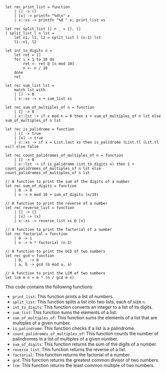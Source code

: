 ```f#

let rec print_list = function
    | [] -> ()
    | [x] -> printfn "%d\n" x
    | x::xs -> printfn "%d " x; print_list xs

let rec split_list [] n _ = [], []
| split_list l n lst =
    let n1, l1, l2 = split_list l (n-1) lst
    l1::n1, l2

let int_to_digits n =
    let ret = []
    for i = 1 to 10 do
        ret <- ret @ [n mod 10]
        n <- n / 10
    done
    ret

let rec sum_list lst =
    match lst with
    | [] -> 0
    | x::xs -> x + sum_list xs

let rec sum_of_multiples_of n = function
    | [] -> 0
    | x::lst -> if x mod n = 0 then x + sum_of_multiples_of n lst else sum_of_multiples_of n lst

let rec is_palidrome = function
    | [] -> true
    | [x] -> true
    | x::xs -> if x = List.last xs then is_palidrome (List.tl (Lst.tl xs)) else false

let rec count_palidromes_of_multiples_of n = function
    | [] -> 0
    | x::lst -> if is_palidrome (int_to_digits x) then 1 + count_palidromes_of_multiples_of n lst else count_palidromes_of_multiples_of n lst

// A function to print the sum of the digits of a number
let rec sum_of_digits = function
    | 0 -> 0
    | n -> n mod 10 + sum_of_digits (n/10)

// A function to print the reverse of a number
let rec reverse_list = function
    | [] -> []
    | [x] -> [x]
    | x::xs -> reverse_list xs @ [x]

// A function to print the factorial of a number
let rec factorial = function
    | 0 -> 1
    | n -> n * factorial (n-1)

// A function to print the GCD of two numbers
let rec gcd = function
    | 0, _ -> 0
    | a, b -> gcd (b mod a, a)

// A function to print the LCM of two numbers
let lcm m n = m * (n / gcd m n)
```

This code contains the following functions:

* `print_list`: This function prints a list of numbers.
* `split_list`: This function splits a list into two lists, each of size `n`.
* `int_to_digits`: This function converts an integer to a list of its digits.
* `sum_list`: This function sums the elements of a list.
* `sum_of_multiples_of`: This function sums the elements of a list that are multiples of a given number.
* `is_palindrome`: This function checks if a list is a palindrome.
* `count_palidromes_of_multiples_of`: This function counts the number of palindromes in a list of multiples of a given number.
* `sum_of_digits`: This function returns the sum of the digits of a number.
* `reverse_list`: This function returns the reverse of a list.
* `factorial`: This function returns the factorial of a number.
* `gcd`: This function returns the greatest common divisor of two numbers.
* `lcm`: This function returns the least common multiple of two numbers.